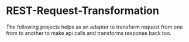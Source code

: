 # REST-Request-Transformation
The following projects helps as an adapter to transform request from one from to another to make api calls and transforms response back too.

